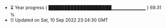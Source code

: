 - ⏳ Year progress { ████████████████████▁▁▁▁▁▁▁▁▁▁ } 69.31 %
- ⏰ Updated on Sat, 10 Sep 2022 23:24:30 GMT


